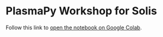 # PlasmaPy Workshop for Solis

Follow this link to [open the notebook on Google Colab](https://colab.research.google.com/github/PlasmaPy/PlasmaPy-Demos/blob/main/2023-Solis/plasmapy-tutorial.ipynb).